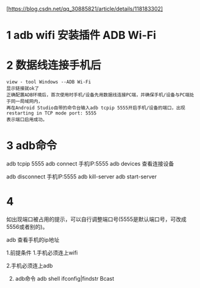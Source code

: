 [https://blog.csdn.net/qq_30885821/article/details/118183302]


# 1 adb wifi 安装插件 ADB Wi-Fi

# 2 数据线连接手机后
    view - tool Windows --ADB Wi-Fi
    显示链接就ok了
    正确配置ADB环境后，首次使用时手机/设备先用数据线连接PC端，并确保手机/设备与PC端处于同一局域网内，
    再在Android Studio自带的命令台输入adb tcpip 5555开启手机/设备的端口，出现restarting in TCP mode port: 5555
    表示端口启用成功。

# 3 adb命令
adb tcpip 5555
adb connect 手机IP:5555
adb devices 查看连接设备

adb disconnect 手机IP:5555 
adb kill-server
adb start-server

# 4
如出现端口被占用的提示，可以自行调整端口号(5555是默认端口号，可改成5556或者别的)。


adb 查看手机的ip地址

1.前提条件
1.手机必须连上wifi

2.手机必须连上adb

2. adb命令
adb shell ifconfig|findstr Bcast
 
